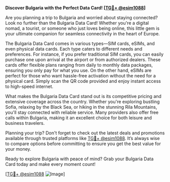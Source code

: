 **Discover Bulgaria with the Perfect Data Card! [[TG💪+ @esim1088](https://t.me/s/esim1088)]**

Are you planning a trip to Bulgaria and worried about staying connected? Look no further than the Bulgaria Data Card! Whether you're a digital nomad, a tourist, or someone who just loves being online, this little gem is your ultimate companion for seamless connectivity in the heart of Europe.

The Bulgaria Data Card comes in various types—SIM cards, eSIMs, and even physical data cards. Each type caters to different needs and preferences. For instance, if you prefer traditional SIM cards, you can easily purchase one upon arrival at the airport or from authorized dealers. These cards offer flexible plans ranging from daily to monthly data packages, ensuring you only pay for what you use. On the other hand, eSIMs are perfect for those who want hassle-free activation without the need for a physical card. Simply scan the QR code provided and enjoy instant access to high-speed internet.

What makes the Bulgaria Data Card stand out is its competitive pricing and extensive coverage across the country. Whether you're exploring bustling Sofia, relaxing by the Black Sea, or hiking in the stunning Rila Mountains, you'll stay connected with reliable service. Many providers also offer free calls within Bulgaria, making it an excellent choice for both leisure and business travelers.

Planning your trip? Don't forget to check out the latest deals and promotions available through trusted platforms like [TG💪+ @esim1088](https://t.me/s/esim1088). It’s always wise to compare options before committing to ensure you get the best value for your money.

Ready to explore Bulgaria with peace of mind? Grab your Bulgaria Data Card today and make every moment count!

[[TG💪+ @esim1088](https://t.me/s/esim1088) ![Image](https://i.postimg.cc/Y0z9fWf4/image.png)]